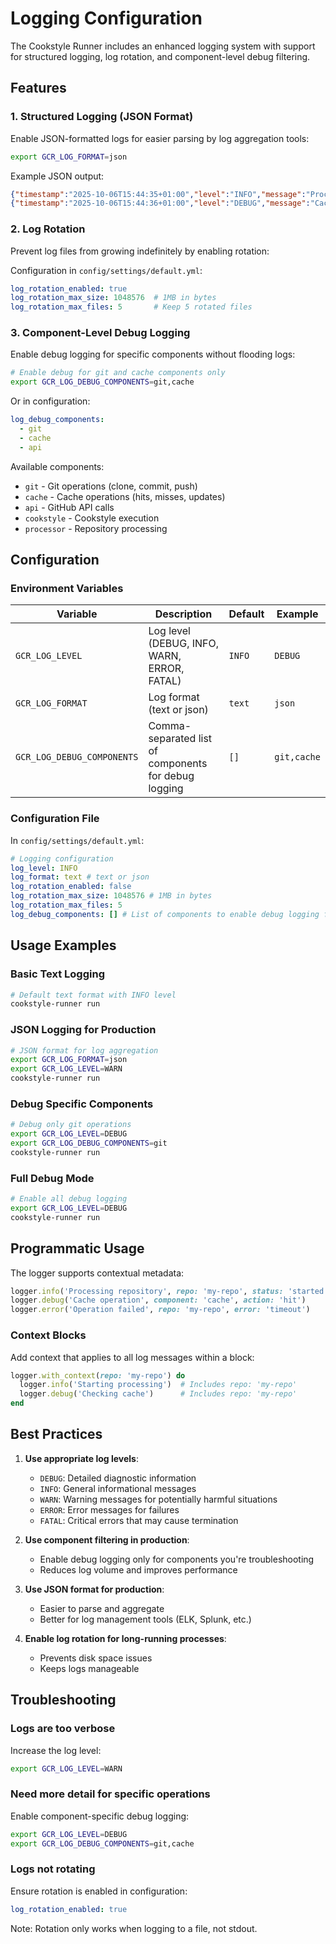 # Logging Configuration

The Cookstyle Runner includes an enhanced logging system with support for structured logging, log rotation, and component-level debug filtering.

## Features

### 1. **Structured Logging (JSON Format)**

Enable JSON-formatted logs for easier parsing by log aggregation tools:

```bash
export GCR_LOG_FORMAT=json
```

Example JSON output:

```json
{"timestamp":"2025-10-06T15:44:35+01:00","level":"INFO","message":"Processing repository 1/5: my-repo"}
{"timestamp":"2025-10-06T15:44:36+01:00","level":"DEBUG","message":"Cache hit","component":"cache","repo":"my-repo"}
```

### 2. **Log Rotation**

Prevent log files from growing indefinitely by enabling rotation:

Configuration in `config/settings/default.yml`:

```yaml
log_rotation_enabled: true
log_rotation_max_size: 1048576  # 1MB in bytes
log_rotation_max_files: 5       # Keep 5 rotated files
```

### 3. **Component-Level Debug Logging**

Enable debug logging for specific components without flooding logs:

```bash
# Enable debug for git and cache components only
export GCR_LOG_DEBUG_COMPONENTS=git,cache
```

Or in configuration:

```yaml
log_debug_components:
  - git
  - cache
  - api
```

Available components:

- `git` - Git operations (clone, commit, push)
- `cache` - Cache operations (hits, misses, updates)
- `api` - GitHub API calls
- `cookstyle` - Cookstyle execution
- `processor` - Repository processing

## Configuration

### Environment Variables

| Variable | Description | Default | Example |
|----------|-------------|---------|---------|
| `GCR_LOG_LEVEL` | Log level (DEBUG, INFO, WARN, ERROR, FATAL) | `INFO` | `DEBUG` |
| `GCR_LOG_FORMAT` | Log format (text or json) | `text` | `json` |
| `GCR_LOG_DEBUG_COMPONENTS` | Comma-separated list of components for debug logging | `[]` | `git,cache` |

### Configuration File

In `config/settings/default.yml`:

```yaml
# Logging configuration
log_level: INFO
log_format: text # text or json
log_rotation_enabled: false
log_rotation_max_size: 1048576 # 1MB in bytes
log_rotation_max_files: 5
log_debug_components: [] # List of components to enable debug logging for
```

## Usage Examples

### Basic Text Logging

```bash
# Default text format with INFO level
cookstyle-runner run
```

### JSON Logging for Production

```bash
# JSON format for log aggregation
export GCR_LOG_FORMAT=json
export GCR_LOG_LEVEL=WARN
cookstyle-runner run
```

### Debug Specific Components

```bash
# Debug only git operations
export GCR_LOG_LEVEL=DEBUG
export GCR_LOG_DEBUG_COMPONENTS=git
cookstyle-runner run
```

### Full Debug Mode

```bash
# Enable all debug logging
export GCR_LOG_LEVEL=DEBUG
cookstyle-runner run
```

## Programmatic Usage

The logger supports contextual metadata:

```ruby
logger.info('Processing repository', repo: 'my-repo', status: 'started')
logger.debug('Cache operation', component: 'cache', action: 'hit')
logger.error('Operation failed', repo: 'my-repo', error: 'timeout')
```

### Context Blocks

Add context that applies to all log messages within a block:

```ruby
logger.with_context(repo: 'my-repo') do
  logger.info('Starting processing')  # Includes repo: 'my-repo'
  logger.debug('Checking cache')      # Includes repo: 'my-repo'
end
```

## Best Practices

1. **Use appropriate log levels**:
   - `DEBUG`: Detailed diagnostic information
   - `INFO`: General informational messages
   - `WARN`: Warning messages for potentially harmful situations
   - `ERROR`: Error messages for failures
   - `FATAL`: Critical errors that may cause termination

2. **Use component filtering in production**:
   - Enable debug logging only for components you're troubleshooting
   - Reduces log volume and improves performance

3. **Use JSON format for production**:
   - Easier to parse and aggregate
   - Better for log management tools (ELK, Splunk, etc.)

4. **Enable log rotation for long-running processes**:
   - Prevents disk space issues
   - Keeps logs manageable

## Troubleshooting

### Logs are too verbose

Increase the log level:

```bash
export GCR_LOG_LEVEL=WARN
```

### Need more detail for specific operations

Enable component-specific debug logging:

```bash
export GCR_LOG_LEVEL=DEBUG
export GCR_LOG_DEBUG_COMPONENTS=git,cache
```

### Logs not rotating

Ensure rotation is enabled in configuration:

```yaml
log_rotation_enabled: true
```

Note: Rotation only works when logging to a file, not stdout.
